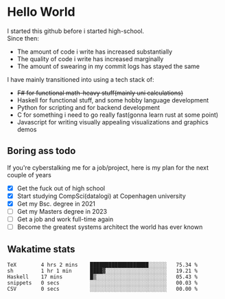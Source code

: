 # Hello World

I started this github before i started high-school.  
Since then:
- The amount of code i write has increased substantially
- The quality of code i write has increased marginally
- The amount of swearing in my commit logs has stayed the same

I have mainly transitioned into using a tech stack of:
- ~~F# for functional math-heavy stuff(mainly uni calculations)~~
- Haskell for functional stuff, and some hobby language development
- Python for scripting and for backend development
- C for something i need to go really fast(gonna learn rust at some point)
- Javascript for writing visually appealing visualizations and graphics demos

## Boring ass todo
If you're cyberstalking me for a job/project, here is my plan for the next couple of years
- [x] Get the fuck out of high school
- [x] Start studying CompSci(datalogi) at Copenhagen university
- [x] Get my Bsc. degree in 2021
- [ ] Get my Masters degree in 2023
- [ ] Get a job and work full-time again
- [ ] Become the greatest systems architect the world has ever known

## Wakatime stats
<!--START_SECTION:waka-->

```text
TeX        4 hrs 2 mins    ███████████████████░░░░░░   75.34 %
sh         1 hr 1 min      ████▓░░░░░░░░░░░░░░░░░░░░   19.21 %
Haskell    17 mins         █▒░░░░░░░░░░░░░░░░░░░░░░░   05.43 %
snippets   0 secs          ░░░░░░░░░░░░░░░░░░░░░░░░░   00.03 %
CSV        0 secs          ░░░░░░░░░░░░░░░░░░░░░░░░░   00.00 %
```

<!--END_SECTION:waka-->
